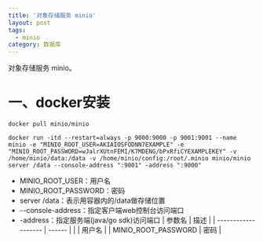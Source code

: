 ```yaml
---
title: '对象存储服务 minio'
layout: post
tags:
  - minio
category: 数据库
---
```

对象存储服务 minio。

<!--more-->

# 一、docker安装

```shell
docker pull minio/minio

docker run -itd --restart=always -p 9000:9000 -p 9001:9001 --name minio -e "MINIO_ROOT_USER=AKIAIOSFODNN7EXAMPLE" -e "MINIO_ROOT_PASSWORD=wJalrXUtnFEMI/K7MDENG/bPxRfiCYEXAMPLEKEY" -v /home/minio/data:/data -v /home/minio/config:/root/.minio minio/minio server /data --console-address ":9001" -address ":9000"

```

* MINIO_ROOT_USER：用户名
* MINIO_ROOT_PASSWORD：密码
* server /data：表示用容器内的/data做存储位置
* --console-address：指定客户端web控制台访问端口
* -address：指定服务端(java/go sdk)访问端口
| 参数名              | 描述   |
| ------------------- | ------ |
|      | 用户名 |
| MINIO_ROOT_PASSWORD | 密码   |

